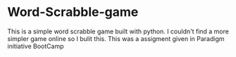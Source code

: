 # Word-Scrabble-game
This is a simple word scrabble game built with python.
I couldn't find a more simpler game online so I bulit this.
This was a assigment given in Paradigm initiative BootCamp
